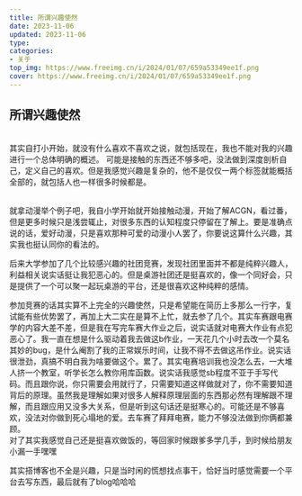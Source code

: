 ```yaml
---
title: 所谓兴趣使然
date: 2023-11-06 
updated: 2023-11-06 
type:
categories:
- 关于
top_img: https://www.freeimg.cn/i/2024/01/07/659a53349ee1f.png
cover: https://www.freeimg.cn/i/2024/01/07/659a53349ee1f.png
---
```


 所谓兴趣使然
------
<br/>
其实自打小开始，就没有什么喜欢不喜欢之说，就包括现在，我也不能对我的兴趣进行一个总体明确的概述。
可能是接触的东西还不够多吧，没法做到深度剖析自己，定义自己的喜欢。但是我感觉兴趣是复杂的，他不是仅仅一两个标签就能概括全部的，就包括人也一样很多时候都是。<br/>

<br/>

就拿动漫举个例子吧，我自小学开始就开始接触动漫，开始了解ACGN，看过番，但是更多时候只是浅尝辄止，对很多东西的认知程度只停留在了解上。要是准确点说的话，爱好动漫，只是喜欢那种可爱的动漫小人罢了，你要说这算什么兴趣，其实我也挺认同你的看法的。

后来大学参加了几个比较感兴趣的社团竞赛，发现社团里面并不都是纯粹兴趣人，利益相关说实话挺让我犯恶心的。但是桌游社团还是挺喜欢的，像一个同好会，只是提供了一个可以聚一起玩桌游的平台，还是很喜欢这种纯粹的感情。

参加竞赛的话其实算不上完全的兴趣使然，只是希望能在简历上多那么一行字，复试能有些优势罢了，再加上大二实在是算不上忙，就去参了几个。其实车赛跟电赛学的内容大差不差，但是我在写完车赛大作业之后，说实话就对电赛大作业有点犯恶心了。我一直在想是什么驱动着我去做这b作业，一天花几个小时去改一个莫名其妙的bug，是什么阉割了我的正常娱乐时间，让我不得不去做这吊作业。说实话很泄劲，真搞不明白我为啥要做这个。累了。其实电赛培训我也没怎么去，一大堆人挤一个教室，听学长怎么教你用库函数。说实话我感觉sb程度不亚于手写代码。而且跟你说，你只需要会用就行了，只需要知道这样做就对了，你不需要知道背后的原理。虽然我是理解如果对很多人解释原理层面的东西那必然有理解跟不理解，而且跟应用又没多大关系，但是听到这句话还是挺寒心的。可能还是不够喜欢，没法对你做到死心塌地的爱。去车赛了拜拜电赛，能力不够没法做到你俩都兼顾。
<br/>
对了其实我感觉自己还是挺喜欢做饭的，等回家时候跟爹多学几手，到时候给朋友小漏一手嘿嘿

其实搭博客也不全是兴趣，只是当时闲的慌想找点事干，恰好当时感觉需要一个平台去写东西，最后就有了blog哈哈哈
<br/>
